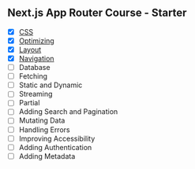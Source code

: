 ## Next.js App Router Course - Starter

- [x] [CSS](https://nextjs.org/learn/dashboard-app/css-styling)
- [x] [Optimizing](https://nextjs.org/learn/dashboard-app/optimizing-fonts-images)
- [x] [Layout](https://nextjs.org/learn/dashboard-app/creating-layouts-and-pages)
- [x] [Navigation](https://nextjs.org/learn/dashboard-app/navigating-between-pages)
- [ ] Database
- [ ] Fetching
- [ ] Static and Dynamic
- [ ] Streaming
- [ ] Partial 
- [ ] Adding Search and Pagination
- [ ] Mutating Data
- [ ] Handling Errors
- [ ] Improving Accessibility
- [ ] Adding Authentication
- [ ] Adding Metadata